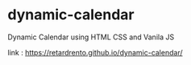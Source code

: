 # dynamic-calendar
Dynamic Calendar using HTML CSS and Vanila JS

link : https://retardrento.github.io/dynamic-calendar/
